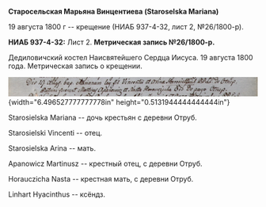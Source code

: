 **Старосельская Марьяна Винцентиева (Staroselska Mariana)**

19 августа 1800 г -- крещение (НИАБ 937-4-32, лист 2, №26/1800-р).

**НИАБ 937-4-32:** Лист 2. **Метрическая запись №26/1800-р.**

Дедиловичский костел Наисвятейшего Сердца Иисуса. 19 августа 1800 года.
Метрическая запись о крещении.

![](./media/4c5e59216e2f0a58e624b8588235fbbf6c64dd3f.png){width="6.496527777777778in"
height="0.5131944444444444in"}

Starosielska Mariana -- дочь крестьян с деревни Отруб.

Starosielski Vincenti -- отец.

Starosielska Arina -- мать.

Apanowicz Martinusz -- крестный отец, с деревни Отруб.

Horauczicha Nasta -- крестная мать, с деревни Отруб.

Linhart Hyacinthus -- ксёндз.
